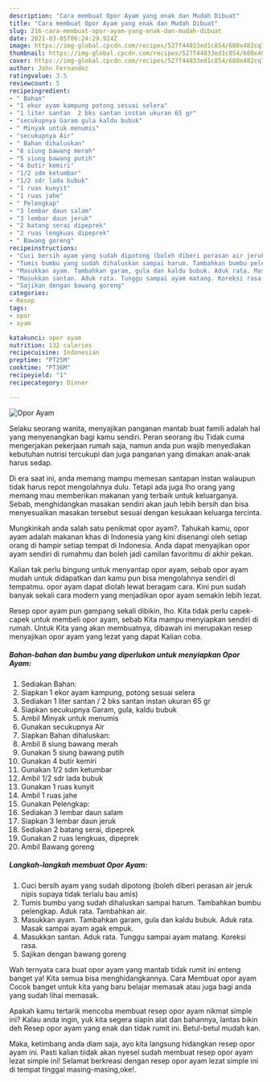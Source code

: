 ```yaml
---
description: "Cara membuat Opor Ayam yang enak dan Mudah Dibuat"
title: "Cara membuat Opor Ayam yang enak dan Mudah Dibuat"
slug: 216-cara-membuat-opor-ayam-yang-enak-dan-mudah-dibuat
date: 2021-03-05T06:24:29.924Z
image: https://img-global.cpcdn.com/recipes/527f44033ed1c854/680x482cq70/opor-ayam-foto-resep-utama.jpg
thumbnail: https://img-global.cpcdn.com/recipes/527f44033ed1c854/680x482cq70/opor-ayam-foto-resep-utama.jpg
cover: https://img-global.cpcdn.com/recipes/527f44033ed1c854/680x482cq70/opor-ayam-foto-resep-utama.jpg
author: John Fernandez
ratingvalue: 3.5
reviewcount: 5
recipeingredient:
- " Bahan"
- "1 ekor ayam kampung potong sesuai selera"
- "1 liter santan  2 bks santan instan ukuran 65 gr"
- "secukupnya Garam gula kaldu bubuk"
- " Minyak untuk menumis"
- "secukupnya Air"
- " Bahan dihaluskan"
- "8 siung bawang merah"
- "5 siung bawang putih"
- "4 butir kemiri"
- "1/2 sdm ketumbar"
- "1/2 sdr lada bubuk"
- "1 ruas kunyit"
- "1 ruas jahe"
- " Pelengkap"
- "3 lembar daun salam"
- "3 lembar daun jeruk"
- "2 batang serai dipeprek"
- "2 ruas lengkuas dipeprek"
- " Bawang goreng"
recipeinstructions:
- "Cuci bersih ayam yang sudah dipotong (boleh diberi perasan air jeruk nipis supaya tidak terlalu bau amis)"
- "Tumis bumbu yang sudah dihaluskan sampai harum. Tambahkan bumbu pelengkap. Aduk rata. Tambahkan air."
- "Masukkan ayam. Tambahkan garam, gula dan kaldu bubuk. Aduk rata. Masak sampai ayam agak empuk."
- "Masukkan santan. Aduk rata. Tunggu sampai ayam matang. Koreksi rasa."
- "Sajikan dengan bawang goreng"
categories:
- Resep
tags:
- opor
- ayam

katakunci: opor ayam 
nutrition: 132 calories
recipecuisine: Indonesian
preptime: "PT25M"
cooktime: "PT36M"
recipeyield: "1"
recipecategory: Dinner

---
```



![Opor Ayam](https://img-global.cpcdn.com/recipes/527f44033ed1c854/680x482cq70/opor-ayam-foto-resep-utama.jpg)

Selaku seorang wanita, menyajikan panganan mantab buat famili adalah hal yang menyenangkan bagi kamu sendiri. Peran seorang ibu Tidak cuma mengerjakan pekerjaan rumah saja, namun anda pun wajib menyediakan kebutuhan nutrisi tercukupi dan juga panganan yang dimakan anak-anak harus sedap.

Di era  saat ini, anda memang mampu memesan santapan instan walaupun tidak harus repot mengolahnya dulu. Tetapi ada juga lho orang yang memang mau memberikan makanan yang terbaik untuk keluarganya. Sebab, menghidangkan masakan sendiri akan jauh lebih bersih dan bisa menyesuaikan masakan tersebut sesuai dengan kesukaan keluarga tercinta. 



Mungkinkah anda salah satu penikmat opor ayam?. Tahukah kamu, opor ayam adalah makanan khas di Indonesia yang kini disenangi oleh setiap orang di hampir setiap tempat di Indonesia. Anda dapat menyajikan opor ayam sendiri di rumahmu dan boleh jadi camilan favoritmu di akhir pekan.

Kalian tak perlu bingung untuk menyantap opor ayam, sebab opor ayam mudah untuk didapatkan dan kamu pun bisa mengolahnya sendiri di tempatmu. opor ayam dapat diolah lewat beragam cara. Kini pun sudah banyak sekali cara modern yang menjadikan opor ayam semakin lebih lezat.

Resep opor ayam pun gampang sekali dibikin, lho. Kita tidak perlu capek-capek untuk membeli opor ayam, sebab Kita mampu menyiapkan sendiri di rumah. Untuk Kita yang akan membuatnya, dibawah ini merupakan resep menyajikan opor ayam yang lezat yang dapat Kalian coba.

<!--inarticleads1-->

##### Bahan-bahan dan bumbu yang diperlukan untuk menyiapkan Opor Ayam:

1. Sediakan  Bahan:
1. Siapkan 1 ekor ayam kampung, potong sesuai selera
1. Sediakan 1 liter santan / 2 bks santan instan ukuran 65 gr
1. Siapkan secukupnya Garam, gula, kaldu bubuk
1. Ambil  Minyak untuk menumis
1. Gunakan secukupnya Air
1. Siapkan  Bahan dihaluskan:
1. Ambil 8 siung bawang merah
1. Gunakan 5 siung bawang putih
1. Gunakan 4 butir kemiri
1. Gunakan 1/2 sdm ketumbar
1. Ambil 1/2 sdr lada bubuk
1. Gunakan 1 ruas kunyit
1. Ambil 1 ruas jahe
1. Gunakan  Pelengkap:
1. Sediakan 3 lembar daun salam
1. Siapkan 3 lembar daun jeruk
1. Sediakan 2 batang serai, dipeprek
1. Gunakan 2 ruas lengkuas, dipeprek
1. Ambil  Bawang goreng




<!--inarticleads2-->

##### Langkah-langkah membuat Opor Ayam:

1. Cuci bersih ayam yang sudah dipotong (boleh diberi perasan air jeruk nipis supaya tidak terlalu bau amis)
1. Tumis bumbu yang sudah dihaluskan sampai harum. Tambahkan bumbu pelengkap. Aduk rata. Tambahkan air.
1. Masukkan ayam. Tambahkan garam, gula dan kaldu bubuk. Aduk rata. Masak sampai ayam agak empuk.
1. Masukkan santan. Aduk rata. Tunggu sampai ayam matang. Koreksi rasa.
1. Sajikan dengan bawang goreng




Wah ternyata cara buat opor ayam yang mantab tidak rumit ini enteng banget ya! Kita semua bisa menghidangkannya. Cara Membuat opor ayam Cocok banget untuk kita yang baru belajar memasak atau juga bagi anda yang sudah lihai memasak.

Apakah kamu tertarik mencoba membuat resep opor ayam nikmat simple ini? Kalau anda ingin, yuk kita segera siapin alat dan bahannya, lantas bikin deh Resep opor ayam yang enak dan tidak rumit ini. Betul-betul mudah kan. 

Maka, ketimbang anda diam saja, ayo kita langsung hidangkan resep opor ayam ini. Pasti kalian tiidak akan nyesel sudah membuat resep opor ayam lezat simple ini! Selamat berkreasi dengan resep opor ayam lezat simple ini di tempat tinggal masing-masing,oke!.

